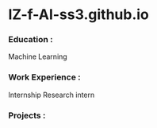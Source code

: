 # IZ-f-AI-ss3.github.io

### Education :
Machine Learning

### Work Experience :
Internship Research intern

### Projects :
